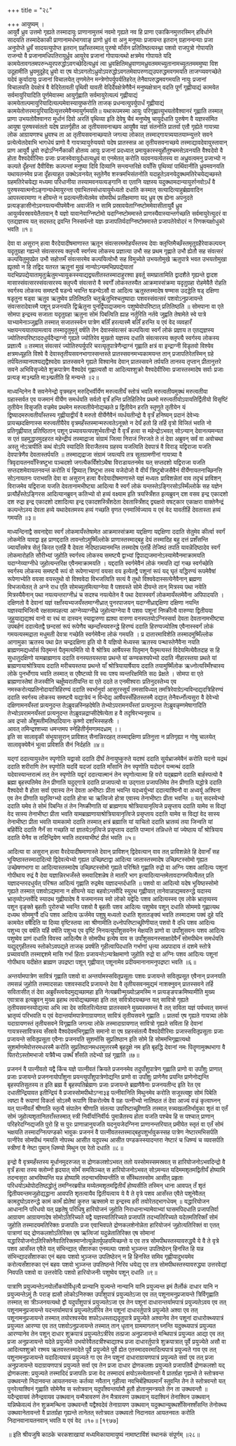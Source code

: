 +++
title = "२८"

+++
आयुष्यम् ।  
आयुर्वै ध्रुव उत्तमो गृह्यते तस्मादायुः प्राणानामुत्तमं नवमो गृह्यते नव हि प्राणा एकाकिनमुत्तरस्मिन् हविर्धाने सादयति तस्मादेकाकी प्राणानामर्धभागवाङ् प्राणो ध्रुवं वा अनु मनुष्याः प्रजायन्त इतरान् ग्रहानन्वन्याः प्रजा अनुपोप्ते ध्रुवँ सादयत्युपोप्त इतरान् ग्रहाँस्तस्मात् पुरुषो माँसेन प्रतितिष्ठत्यस्थ्ना पशवो राजपुत्रो गोपायति राजन्यो वै प्रजानामधिपतिरायुर्ध्रुव आयुरेव प्रजानां गोपायत्यथो क्षत्रमेव गोपायते यदि कामयेतावगतमपरुन्ध्युरपरुद्धोऽवगच्छेदित्यध्रुवं त्वा ध्रुवक्षितिमध्रुवाणामध्रुवतममच्युतानामच्युततमममुष्या विश उदूहामीति ध्रुवमुदूहेद् ध्रुवो वा एष योऽवगतोऽध्रुवोऽपरुद्धोऽवगतमेवापरुणद्य्उपरुद्धमवगमयति ताजग्व्यवगच्छेते यदेवं कुर्यादायुः प्रजानां विचालयेत् तृणमेतेन मन्त्रेणोपर्युपर्यतिहरेत् तेनैवापरुद्धमवगमयति नायुः प्रजानां विचालयति देवक्षेत्रं वै वेदिरेतावती पृथिवी यावती वेदिर्देवक्षेत्रेणैवैनं मनुष्यक्षेत्रान् वदति पूर्णं गृह्णीयाद्यं कामयेत सर्वमायुरियादिति पूर्णमेवास्मा आयुर्गृह्णाति सर्वमायुरेत्यल्पं गृह्णीयाद्यं कामयेताल्पमायुरियादित्यल्पमेवास्यायुष्करोति ताजक् प्रधन्वत्युपर्युपार्धं गृह्णीयाद्यं कामयेतोत्तरमायुरियादित्युत्तरमेवैनमायुर्गमयति॥ यथारूपमस्मा आयुः परिगृह्णात्युभयतोवैश्वानरं गृह्णाति तस्मात् प्राणा उभयतोवैश्वानरा मूर्धानं दिवो अरतिं पृथिव्या इति देवेषु चैवं मनुष्येषु चायुर्दधाति पुरुषेण वै यज्ञस्संमित आयुषा पुरुषस्संततो यदेष प्रातर्गृहीत आ तृतीयसवनाच्छय आयुषैव यज्ञं संतनोति प्रातर्वा एतौ गृह्येते गायत्र्या लोक आग्रायणश्च ध्रुवश्च ता आ तृतीयसवनाच्छयाते जगत्या लोकात् तस्माद्गायत्र्ययातयाम्न्युत्तरे सवने प्रत्येत्येतदेवाभि भागधेयं प्राणो वै गायत्र्यायुर्रुययवो यदेष प्रातस्सन्न आ तृतीयसवनाच्छये तस्माद्यावदेवायुस्तावान् प्राण आयुर्वै ध्रुवो रुद्रोऽग्निर्नैकाकी होतव्य आयुः प्रजानां प्रदध्यात् प्रमायुकास्स्युर्होतुश्चमसेऽवनयति वैश्वदेवो वै होता वैश्वदेवीरिमाः प्रजाः प्रजास्वेवायुर्दधात्यध्रुवं वा एनमेतत् करोति यदवनयत्येतस्य वा अध्रुवत्वमनु प्रजाभ्यो न कल्पते दृँहन्तां दैवीविंशः कल्पन्तां मनुष्या दिवि दिव्यानि सन्त्वन्तरिक्षे वयाँसि पृथिव्यां पार्थिवानीति ध्रुवमवनयति यथायतनमेव प्रजा दृँहत्याहूत उक्थेऽवनयेत् स्तुतेनैव शस्त्रमभिसंतनोति यदाहूतेऽवनयेदुक्थमतिरेचयेद्यच्छस्ते ग्रहमतिरेचयेद्या मध्यमा परिधानीया तस्यामवनयत्यङ्गानि वा एतानि यज्ञस्य यदुक्थामदान्यायुर्रुानवोऽर्धं वै पुरुषस्यात्मनोऽङ्गान्यर्धमायुरन्ता एवाभितस्संधायायुर्मध्यतो दधाति कस्मात् सत्यादित्याहुर्ब्रह्मवादिन आपस्त्वरमाणा न क्षीयन्ते न प्रदत्यन्तीत्येतमेव सोमपीथं प्रतीक्षमाणा यद् ध्रुव एष ह्येना अपनुदते प्रत्यङ्ङासीनोऽवनयत्यन्वीपमेवैना अवार्जति न सामि प्रस्रावयेताग्निष्टोममेवासीतायुर्वै ध्रुव आयुर्व्यवस्रावयेतैतावान् वै यज्ञो यावानेवाग्निष्टोमो यदाग्निष्टोममास्ते प्राणस्यैवास्यान्तर्गच्छति सर्वमायुरेत्युदरं वा एतद्यज्ञस्य यत् सदस्तद् द्रवन्ति निस्सर्पन्तो यज्ञः प्रजापतिर्यदाग्निष्टोममास्ते प्रजापतेरेवोदरं न रिणक्त्यक्षोधुको भवति ॥१॥  
  
देवा वा असुरान् हत्वा वैरदेयादीषमाणास्त ऋतून संवत्सरममोहयँस्तस्य देवाः क्लृप्तिमैच्छँस्तमृतुग्रहैरेवाकल्पयन् यदृतुग्रहा गह्यन्ते संवत्सरस्य क्लृप्त्यै स्वर्गस्य लोकस्य प्रज्ञात्या उभौ सह प्रथम गृह्णाते उभौ ह्येतौ सह संवत्सरं कल्पयितुमुपप्रेत उभौ सहोत्तमँ संवत्सरमेव कल्पयित्वोभौ सह विमुच्येते उभयतोमुखे ऋतुपात्रे भवत उभयतोमुखा ह्यृतवो न हि तद्विद यतरत ऋतूनां मुखं नान्योऽन्यमभिप्रपद्येयातां यदभिप्रपद्येयातामृतुर्ऋतुमभ्यायुकस्स्याद्यद्व्यतीतस्तस्मादाहुरश्वा इवर्तू समघ्रातामिति द्वादशैते गृह्यन्ते द्वादश मासास्संवत्सरस्संवत्सरस्य क्लृप्त्यै संवत्सरो वै स्वर्गों लोकस्तस्यैत आक्रमास्संक्रमा यदृतुग्रहा रोहमेवैतै रोहति स्वर्गस्य लोकस्य समष्ट्यै षडन्ये भवन्ति षडन्येऽसौ वा आदित्य ऋतुस्तस्मादेष षण्मास उदड्डेति षड् दक्षिणा षडृतुना षड्वा ऋतुव ऋतुष्वेव प्रतितिष्ठति चतुर्ऋतुभिश्चतुष्पादाः पशवस्संवत्सरं पशवोऽनुप्रजायन्ते संवत्सरादेवास्मै पशून् प्रजनयति द्विर्ऋतुना पुनर्द्विपाद्यजमानः पशुष्वेवोपरिष्टात् प्रतितिष्ठति ॥ सोमपाना वा एते सोमपा इन्द्रस्य सजाता यदृतुग्रहा ऋतुना सोमं पिबत्विति ह्याह नर्तुरिति नर्तवे जुह्वति तेषामेते स्वे पात्रे याभ्यामेनाञ्जुह्वति तस्मात् सजातस्स्वेन पात्रेण बलिँ हरत्यास्मै बलिँ हरन्ति य एवं वेद व्यवहारँ भक्षयन्त्ययातयामत्वाय तस्मादृतुमृतुं वर्षति तेन देवास्संवत्सरं कल्पयित्वा स्वर्गं लोकं प्रज्ञाय त एतद्यज्ञस्य ज्योतिरुपरिष्टाददधुर्यदैन्द्राग्नो गृह्यते ज्योतिरेव मुखतो यज्ञस्य दधाति संवत्सरस्य क्लृप्त्यै स्वर्गस्य लोकस्य प्रज्ञात्यै ॥ तस्मात् संवत्सरं ज्योतिरुपर्युपरि चरत्यृतुपात्रेणैन्द्राग्नं गृह्णाति क्षत्रं वा इन्द्राग्नी विडृतवो विश्येव क्षत्रमध्यूहति विश्वे वै देवास्तृतीयसवनभागास्सन्तस्ते प्रातस्सवनमभ्यकामयन्त तान् प्रजापतिरेतस्मिन् ग्रहे तर्पयितव्यानपश्यद्यद्वैश्वदेवः प्रातस्सवने गृह्यते विश्वानेव देवान् प्रातस्सवने तर्पयति तानस्य तृप्तान् प्रीतानुत्तरे सवने अभिविसृज्येते शुक्रपात्रेण वैश्वदेवं गृह्णात्यसौ वा आदित्यश्शुक्रो वैश्वदेवीरिमाः प्रजास्तस्मादेष सर्वाः प्रजाः प्रत्यङ् मा३म्प्रति मा३म्प्रतीति हि मन्यन्ते ॥२॥  
  
माध्यन्दिनेन वै सवनेनेन्द्रो वृत्रमहन् मरुद्भिर्वीर्येण मरुत्वतीयँ स्तोत्रं भवति मरुत्वतीयमुक्थं मरुत्वतीया ग्रहास्सर्वत एव यजमानं वीर्येण समर्धयति सर्वतो वृत्रँ हन्ति प्रतिहितिरेव प्रथमो मरुत्वतीयोऽपायतिर्द्वितीयो विसृष्टिं तृतीयेन विसृजति वज्रमेव प्रथमेन मरुत्वतीयेनोद्यच्छते प्र द्वितीयेन हरति स्तृणुते तृतीयेन यं द्विष्यादमरुत्वतीयाँस्तस्य गृह्णीयाद्वीर्यं वै मरुतो वीर्येणैवैनं व्यर्धयतीन्द्रो वै वृत्रँ हनिष्यन् प्रदानं देवेभ्यः प्रायच्छदक्षिणास्स मरुत्वतीयैरेव वृत्रमहँस्तस्मान्मरुत्वतेऽनूक्ते न देयँ हतो हि तर्हि वृत्रो विजितं भवति नो प्रतिगृह्णीयात् प्रतिष्ठितान् पशून् प्रच्यावयत्यपशुर्भवतीन्द्रो वै वृत्रँ हत्वा स महेन्द्रोऽभवत् सोऽन्यान् देवानत्यमन्यत स एतं ग्रहमुद्धारमुदहरत महेन्द्रीयं तस्माद्राजा संग्रामं जित्वा निराजं निरजते ते तं देवा अब्रुवन् सर्वं वा अवोचथा अस्तु नोऽत्रापीति कथं वोऽपि स्यादिति विराजैतस्य ग्रहस्य यजत्विति देवपात्रं वै विराड् यद्विराजा यजति देवपात्रेणैव देवतास्तर्पयति ॥ तस्माद्यद्राजा संग्रामं जयत्यपि तत्र सूतग्रामणीनां गायत्र्या वै त्रिवृदायतनवाँस्त्रिष्टुभा पञ्चदशो जगत्यैकविँशोऽथैषा विराडायतनमेव यत् सप्तदशो यद्विराजा यजति सप्तदशमेवायतनवन्तं करोति यं द्विष्यात् त्रिष्टुभा तस्य यजेदोजो वै वीर्यं त्रिष्टुबोजसैवैनं वीर्येणायतनाच्छिनत्ति सोऽनायतनः पराभवति देवा वा असुरान् हत्वा वैरदेयादीषमाणास्ते यज्ञं मध्यतः प्राविशन्नेतां वाव तदृचं प्राविशन् विराजमेव यद्विराजा यजति देवतानामभीष्ट्या आदित्या वै स्वर्गं लोकं यन्तस्तेऽङ्गिरसोऽस्मिँल्लोके सह यज्ञेन प्रत्यौहँस्तेऽङ्गिरस आदित्यानब्रुवन् कतिभ्यो वो हव्यं वक्ष्याम इति त्रयस्त्रिँशत इत्यब्रुवन् दश वसव इन्द्र एकादशो दश रुद्रा इन्द्र एकादशो दशादित्या इन्द्र एकादशस्त्रिँशदेता देवतास्त्रिँशद् द्व्यक्षरो वषट्कार एकाक्षरा वाक्तेनैन्द्रं कल्पन्तेऽस्य देवता हव्ये यथादेवतमस्य हव्यं गच्छति वृणत एनमार्त्विज्याय य एवं वेद यावतीर्हि देवतास्ता हव्यं गमयति ॥३॥  
   
माध्यन्दिनाद्वै सवनाद्देवा स्वर्गं लोकमायँस्तेषामेत आक्रमास्संक्रमा यद्दक्षिणा यद्दक्षिणा ददाति सेतुमेव कीर्त्वा स्वर्गं लोकमेति यावद्वा इह प्राणद्ददाति तावन्तोऽमुष्मिँल्लोके प्राणास्तस्माद्बहु देयं तस्मादिह बहु दत्तं प्रशँसन्ति ज्यायाँसमेत्र सेतुं किरत एतर्हि वै देवता नेदिष्ठान्न्यानमन्ति तस्मादेष एतर्हि तेजिष्ठं तपति यावन्नेदिष्ठादेव स्वर्गं लोकमारोहति सौरीभ्यां जुहोति स्वर्गस्य लोकस्य समष्ट्यै द्वाभ्यां द्विपाद्यजमानोऽस्यामेवैनमाक्रामयति यदाग्नेय्याग्नीधे जुहोत्यन्तरिक्ष एवैनमाक्रामयति । यद्ददाति स्वर्गमेवैनं लोकं गमयति द्यां गच्छ स्वर्गच्छेति स्वर्गस्य लोकस्य समष्ट्यै रूपं वो रूपेणाभ्यागां वयसा वय इत्येतद्वै पशूनां रूपं यद् घृतं यद्धिरण्यं रूपमेवैषां रूपेणाभ्येति वयसा वयस्तुथो वो विश्ववेदा विभजत्विति सत्यं वै तुथो विश्ववेदास्सत्येनैवैनान् ब्रह्मणा विभजत्येतत् ते अग्ने राध एति सोमच्युतमित्याग्नेया वै पशवस्ते सोमे दीयन्ते तान् मित्रस्य पथा नयेति मित्रस्यैवैनान् पथा नयत्यन्तराग्नीध्रं च सदश्च नयत्येतेन वै पथा देवास्स्वर्गं लोकमायँस्तमेवैना अपिपादयति । दक्षिणतो वै देवानां यज्ञं रक्षाँस्यभ्यजयँस्तमाग्नीध्रात् पुनरपाजयन् यदाग्नीध्राद्दक्षिणा दक्षिणा नयन्ति यज्ञस्याभिजित्यै रक्षसामपहत्या आग्नेय्याग्नीध्रे जुहोत्याग्नेया वै पशवः पशूनां निष्क्रीत्यै वारुण्या द्वितीयया जुहुयाद्यद्यश्वं वानो वा रथं वा दास्यन् स्याद्वारुणा ह्यश्वा वारुणा वनस्पतयोऽग्निस्सर्वा देवता देवतानामभीष्ट्या उपबर्हणं ददात्येतद्वै छन्दसां रूपं रूपेणैव च्छन्दाँस्यवरुन्द्धे हिरण्यं ददाति हिरण्यज्योतिष एवैनास्स्वर्गं लोकं गमयत्यस्मद्राता मधुमती देवत्रा गच्छेति स्वर्गमेवैना लोकं गमयति । प्र दातारमाविशेति तस्मादमुष्मिँल्लोक आगामुका ऋतस्य पथा प्रेत चन्द्रदक्षिणा इति यो वै यज्ञियो मेध्यस्स ऋतस्य पन्थास्तेनैवैना नयति ब्राह्मणमद्यर्ध्यासं पितृमन्तं पैतृमत्यमिति यो वै श्रोत्रिय आर्षेयस्स पितृमान् पैतृमत्यस्तं विदेयमित्येवैतदाह स हि सुधातुदक्षिणो यामब्राह्मणाय ददाति वनस्पतयस्तया प्रथन्ते यां कण्वकश्यपेभ्यो ददाति नीहारस्तया प्रथते यां ब्राह्मणायाश्रोत्रियाय ददाति मरीचयस्तया प्रथन्ते याँ श्रोत्रियायार्षेयाय ददाति तयामुष्मिँलोक ऋध्नोत्यस्मिँश्चास्य लोके पुनर्भोगाय भवति तस्मात् स एवैष्टव्यो वि स्वः पश्य व्यन्तरिक्षमिति सदः प्रेक्षते । सोमपा वा एते ब्राह्मणास्तेषां तेजस्वीनि चक्षूँष्यरातीयन्ति वा एते ददते त एनमीश्वराः प्रतिनुदस्तेभ्य एव नमस्करोत्यप्रतिनोदायात्रिहिरण्यं ददाति स्वर्भानुर्वा आसुरस्सूर्यं तमसाविध्यत् तमत्रिरेवाग्रेऽन्वविन्दद्यदत्रिहिरण्यं ददाति स्वर्गस्य लोकस्य समष्ट्यै यद्यात्रेयं न विन्देद्य आर्षेयस्सँहितस्तस्मै दद्यात् तेनैवर्ध्नोत्यसुरा वै देवेभ्यो दक्षिणामनयँस्तां प्रत्यनुदन्त तेऽब्रुवन्नस्निहदेषेति तेभ्योऽपरामनयँस्तां प्रत्यनुदन्त तेऽब्रुवन्नृम्णमेषागादिति तेभ्योऽपरामनयँस्तां प्रत्यनुदन्त तेऽब्रुवन्नद्राप्सीदेषेत्येता ह वै तदृषिरभ्यनूवाच ॥  
अव द्रप्सो अँशुमतीमतिष्ठदियानः कृष्णो दशभिस्सहस्रैः ।  
आवत् तमिन्द्रश्शच्या धमन्तमप स्नेहितीर्नृमणामदध्राम् ।।  
इति सा सालावृकी संभूयासुरान् प्राविशत् सैनान्निरदहत् तस्माद्दक्षिणा प्रतिनुत्ता न प्रतिगृह्या न गोषु चालयेत् सालावृक्येवैनं भूत्वा प्रविशति सैनं निर्दहति ॥४॥  
  
यद्गां ददात्यायुस्तेन स्पृणोति यद्वासो ददाति दीर्घं तेनायुष्कुरुते यदश्वं ददाति सूर्यभ्राजमेवैनं करोति यदनो यद्रथं ददाति शरीराणि तेन स्पृणोति यदविं यदजां ददाति माँसानि तेन स्पृणोति यदोदनं यन्मन्थं ददाति यदेवास्यान्तरात्मं तत् तेन स्पृणोति यद्वरं ददात्यात्मानं तेन स्पृणोत्यात्मा हि वरो यद्ब्रह्मणे ददाति बार्हस्पत्यो वै ब्रह्मा बृहस्पतिमेव तेन प्रीणाति यदुद्गात्रे ददाति प्राजापत्यो वा उद्गाता प्रजापतिमेव तेन प्रीणाति यद्धोत्रे ददाति वैश्वदेवो वै होता सर्वा एवास्य तेन देवता अभीष्टाः प्रीता भवन्ति यदध्वर्युभ्यां ददात्याश्विनौ वा अध्वर्यू अश्विना एव तेन प्रीणाति यदृत्विग्भ्यो ददाति होत्रा चा ऋत्विजो होत्रा एवास्य तेनाभीष्टाः प्रीता भवन्ति ॥ यत् सदस्येभ्यो ददाति यमेव ते सोमं पिबन्ति तं तेन निष्क्रीणाति यां ब्राह्मणाय श्रोत्रियायानृत्विजे प्रसृप्ताय ददाति यामेव स विद्यां वेद सास्य तेनाभीष्टा प्रीता भवति यामब्राह्मणायाश्रोत्रियायानृत्विजे प्रसृप्ताय ददाति यामेव स विद्यां वेद सास्य तेनाभीष्टा प्रीता भवति यामकामो ददाति तस्मात् क्षत्रं ब्रह्मात्ति यां याचितो ददाति भ्रातव्यं तया जिन्वति यां बहिर्वेदि ददाति नैनँ सा गच्छति यां ज्ञातयेऽनृत्विजे प्रसृप्ताय ददाति पाप्मानं तन्निधत्ते यां ज्येष्ठाय याँ श्रोत्रियाय ददाति येनैव स तदिन्द्रियेण भवति तदस्याभीष्टं प्रीतं भवति ॥५॥  
  
आदित्या वा असुरान् हत्वा वैरदेयादीषमाणास्ते देवान् प्राविशन् द्विदेवत्यान् वाव तत् प्राविशन्नेते हि देवानाँ सह भूयिष्ठास्तस्मादादित्यो द्विदेवत्येभ्यो गृह्यत उच्छिष्टाद्वा आदित्या जातास्तस्मादेष उच्छिष्टस्सोमो गृह्यत उच्छेषणभागा वा आदित्यास्तस्मादेष उच्छिष्टस्सोमो गृह्यते परिश्रिते गृह्णाति रुद्रो वा अग्निः पशव आदित्यः पशूनां गोपीथाय रुद्रं वै देवा यज्ञान्निरभजँस्ते समवादिशन्नेष ते मातरि भाग इत्यादित्यान्तमेतावदागमयित्यैतत् प्रति यज्ञादन्तरदधुर्यत् परिश्रत आदित्यं गृह्णाति रुद्रमेव यज्ञादन्तर्दधाति ॥ पशवो वा आदित्यो यदेष भूयिष्ठस्सोमो गृह्यते तस्मात् पशवोऽद्यमाना न क्षीयन्ते यदा बहवोऽन्तर्वेदि स्युरथ गृह्णीयात् तानेवान्नाद्यमवरुन्द्धे यदास्य भ्रातृव्योऽन्तर्वेदि स्यादथ गृह्णीयादेष वै यजमानस्य स्वो लोको यद्वेदिः पशव आदित्यस्स्व एव लोके भ्रातृव्यस्य पशून वृङ्क्ते बृहतीः पुरोरुचो भवन्ति पशवो वै बृहतीः पशव आदित्यः पशुष्वेव पशून् दधाति सोममग्रे गृह्णात्यथ दध्यथ सोममूर्ग्वै दधि पशव आदित्य ऊर्जमेव पशुषु मध्यतो दधाति शृतातङ्क्यं भवति तस्मादामा पक्वं दुहे यदि कामयेत वर्षेदिति या दिव्या वृष्टिस्तया त्वा श्रीणामीति दध्नोपरिष्टाच्छ्रीणीयात् पशवो वै दधि पशव आदित्यः पशुभ्य एव वर्षति यर्हि वर्षति पशुभ्य एव वृष्टिं निनयत्युपाँशुसवनेन मेक्षयति प्राणो वा उपाँशुसवनः पशव आदित्यः पशुष्वेव प्राणं दधाति विवस्व आदित्यैष ते सोमपीथ इत्येष वाव स उपाँशुसवनस्साक्षादेवैनँ सोमपीथेन समर्धयति यद्युद्गृहीतस्य स्तोकोऽवपद्यते ताजक् प्रवर्षति गृहीत्वापिदधाति गर्भाणां धृत्या अप्रपादाय तं दशमे स्तोत्रे प्रच्यावयति तस्माद्दशमे मासि गर्भा हिताः प्रजायन्तेऽन्यत्रेक्षमाणो जुहोति रुद्रो वा अग्निः पशव आदित्यः पशूनां गोपीथाय यदीक्षेत ब्राह्मण उपद्रष्टा पशून् गृह्णीयात् पशूनामेव प्रदीयमानानामनुपद्रष्टा भवति ॥६॥  
  
अन्तर्यामपात्रेण सावित्रं गृह्णाति पशवो वा अन्तर्यामस्सवितृप्रसूताः पशवः प्रजायन्ते सवितृप्रसूत एवैनान् प्रजनयति तमसन्नं जुहोति तस्मादसन्नाः पशवस्सददि प्रजायन्ते देवा वै तृतीयसवनमुद्यमं नाशक्नुवन् प्रातस्सवने तर्हि सवितासीत् तं देवा अब्रुवँस्त्वयेदमुद्यच्छामहा इति नेत्यब्रवीन्मुख्योऽहमस्मि न प्रत्यङ्ङपक्रमिष्यामीति मुख्य एवात्रास इत्यब्रुवन् मुख्य इहाथ त्वयोद्यच्छामहा इति तत् सवित्रोदयच्छन्त यत् सावित्रो गृह्यते तृतीयसवनस्योद्यत्या अभि त्वा देव सवितरित्येतया प्रातस्सवने मुख्यस्समन्तं वै तत् सविता यज्ञं पर्यभवत् समन्तं भ्रातृव्यं परिभवति य एवं वेदान्तर्यामपात्रेणाग्रायणात् सावित्रं तृतीयसवने गृह्णाति ॥ प्रातर्वा एष गृह्यते गायत्र्या लोके यदाग्रायणस्तं तृतीयसवने विगृह्णाति जगत्या लोके तस्मादाग्रायणात् सावित्रो गृह्यते सविता हि देवानां गायत्रस्सावित्रस्य सँस्रावे वैश्वदेवमभिगृह्णाति समानो वा एष ग्रहस्संतत्यै वैश्वदेवीरिमाः प्रजास्सवितृप्रसूताः प्रजाः प्रजायन्ते सवितृप्रसूता एवैनाः प्रजनयति सुशर्मासि सुप्रतिष्ठान इति सोमे हि सोममभिगृह्णात्यथो सुशर्माणमेवोत्तरमधरस्मै करोति सुप्रतिष्ठानमधरमुत्तरस्मै बृहदुक्षे नम इति बृहद्धि देवानां नमः पितॄणामुक्थभागा वै पितरोऽस्तोमभाजो यत्रैवैभ्य उक्थँ शँसति तदेभ्यो ग्रहं गृह्णाति ॥७॥  
  
प्रजननं वै पात्नीवतो यद्वै किंच यज्ञे पात्नीवतं क्रियते प्रजननमेव तदुपाँशुपात्रेण गृह्णाति प्राणो वा उपाँशुः प्राणात् प्रजाः प्रजायन्ते प्रजननायोपाँशुना प्रयन्त्युपाँशुपात्रेणोद्यन्ति प्राणो वा उपाँशुः प्राणेनैव प्रयन्ति प्राणेनोद्यन्ति बृहस्पतिसुतस्य त इति ब्रह्म वै बृहस्पतिर्ब्रह्मणः प्रजाः प्रजायन्ते ब्रह्मणैवैनाः प्रजनयतीन्द इति रेत एव दधातीन्द्रियावत इतीन्द्रियं वै प्रजास्सोमपीथोऽग्ना३इ पत्नीवानिति मिथुनमेव करोति सजूस्त्वष्ट्रा सोमं पिबेति त्वष्टा वै रूपाणां विकर्ता सोऽस्मै रूपाणि विकरोत्येष वै ग्रहः पत्नीभ्यो नातिष्ठत तं देवा आज्यं वज्रं कृत्वाघ्नन् यत् पात्नीवतँ श्रीणाति स्तृत्यै संपातेन श्रीणाति संतत्या उपरिष्टाच्छ्रीणाति तस्मात् स्त्र्यखलतिर्भावुका शृतं वा एतँ सोमं जुहोत्यशृतानितराँस्तस्मात् स्त्री निर्वीर्यानिर्वीर्यः पुमान्नैतस्य होता यजति पश्चेव हि स पश्चात् प्राणान् परिहरेदग्निद्यजति पुरो हि स पुरः प्राणान्नानुयजति यदनुयजेदग्निना प्राणानन्तरियात् प्रमीयेत स्तृतं वा एतँ सोमं भक्षयति तस्मादग्नित्पण्डको भावुकः प्रजननं वै पात्नीवतस्तस्माद्बहुपशुर्भावुकस्सह पात्रेण नेष्टारमभिसर्पति पत्नीरेव सोमपीथं गमयति नोपस्थ आसीत यदुपस्थ आसीत पण्डकस्स्यादन्तरा नेष्टारं च धिष्ण्यं च व्यवसर्पति स्त्रीणां वै नेष्टा पुमान् धिष्ण्यो मिथुन एव रेतो दधाति ॥८॥  
  
इन्द्रो वै वृत्रमहँस्तस्य मूर्धानमुदरुजत् स द्रोणकलशोऽभवत् ततो यस्सोमस्समस्रवत् स हारियोजनोऽभवदिन्द्रो वै वृत्रँ हत्वा तस्य क्लोम्नो हृदयात् सोमँ समसिञ्चत् स हारियोजनोऽभवत् सोऽमन्यत यदिममशृतमद्वितीयँ होष्यामि तदन्वसुरा आभविष्यन्ति यन्न होष्यामि तदन्वाभविष्यन्तीति स सँस्थितस्सोम आसीत् प्रहृताः परिधयोऽथोपोदतिष्ठद्धोतुं तमग्निरब्रवीन्न मय्येतमशृतमद्वितीयँ होष्यसीति तस्मिन् धाना आवपत् तँ शृतं द्वितीयवन्तमजुहोद्यद्धाना आवपति शृतत्वायैव द्वितीयत्वाय ये वै ते वृत्रे पशव आसँस्त एवैते पशूनेवैतत् कामदुघोऽवरुन्द्धे कामं कामँ ह्येतेषां कुरुत ऋक्सामे वा इन्द्रस्य हरी तयोरेतद्भागधेयम् ॥ यद्धारियोजन आधानानि परिधयो यत् प्रहृतेषु परिधिषु हारियोजनं जुहोति निराधानाभ्यामेवाभ्यां घासमपिदधाति प्रजापतिर्वा आग्रायण आग्रायणादेष सोमोऽतिरिच्यते यद्वै यज्ञस्यातिरिच्यते प्रजापतिं तदभ्यतिरिच्यते यदेतमतिरिक्तँ सोमं जुहोति तस्मादयमतिरिक्तः प्रजापतिः प्रजा एवाभिवपते द्रोणकलशेनोन्नेता हारियोजनं जुहोत्यतिरिक्तं वा एतत् पात्राणां यद् द्रोणकलशोऽतिरिक्त एष ऋत्विजां यदुन्नेतातिरिक्त एष सोमानां यद्धारियोजनोऽतिरिक्तेनैवातिरिक्तमाप्नोत्युन्नेतर्युपहवमिच्छन्ते य एव तत्र सोमपीथस्तस्यावरुद्ध्यै ये वै ते वृत्रे पशव आसँस्त एवैते यत् संभिन्द्यात् सँशारुका एनमल्पाः पशवो भुञ्जन्त उपतिष्ठेरन् हिनस्ति हि यन्न संभिन्द्यादसँशारुका एनं बहवः पशवो भुञ्जन्त उपतिष्ठेरन् न हि हिनस्ति समिव गृह्णीयादुभयमेव करोत्यसँशारुका एनं बहवः पशवो भुञ्जन्त उपतिष्ठन्ते निरिव धयेद्य एव तत्र सोमपीथस्तस्यावरुद्ध्या उत्तरवेद्यां निवपति पशवो वा उत्तरवेदिः पशवो हारियोजनीः पशुष्वेव पशून् दधाति ॥९॥  
  
पात्राणि प्रयुज्यन्तेऽनयोर्लोकयोर्विधृत्यै प्रान्यानि युज्यन्ते नान्यानि यानि प्रयुज्यन्त इमं तैर्लोकं दाधार यानि न प्रयुज्यन्तेऽमुं तैः पराङ् ह्यसौ लोकोऽनिरुक्त उपाँशुपात्रं प्रयुज्यतेऽजा एव तत् पशूनामनुप्रजायन्ते त्रिर्विगृह्णाति तस्मात् सा त्रीञ्जनयत्यथो द्वौ यदुपाँशुपात्रं प्रयुज्यतेऽजा एव तेन पशूनां दाधारान्तर्यामपात्रं प्रयुज्यतेऽवय एव तत् पशूनामनुप्रजायन्ते यदन्तर्यामपात्रं प्रयुज्यतेऽवीरेव तेन पशूनां दाधारर्तुपात्रे प्रयुज्येते अश्वा एव तत् पशूनामनुप्रजायन्ते तस्मात् तयोरश्वस्येव शफोऽधस्ताद्यदृतुपात्रे प्रयुज्येते अश्वानेव तेन पशूनां दाधारोक्थ्यपात्रं प्रयुज्यत आरण्या एव तत् पशवोऽनुप्रजायन्ते तस्मात् तान् धृतान् ग्राममागतान् घ्नन्ति यदुक्थ्यपात्रं प्रयुज्यत आरण्यानेव तेन पशून् दाधार शुक्रपात्रं प्रयुज्यतेऽत्रीरेव तत्प्रजा अनुप्रजायन्ते मन्थिपात्रं प्रयुज्यत आद्या एव तत् प्रजा अनुप्रजायन्ते यदेते प्रयुज्येते उभयोरेवैतदत्रीश्चाद्याश्च प्रजा दाधारर्तुपात्रे शुक्रपात्रात् पूर्वे प्रयुज्येते असौ वा आदित्यश्शुक्रो रश्मय ऋतवस्तस्मादेते पूर्वे प्रयुज्येते पूर्वे ह्येत एतस्मादवरमादित्यपात्रं प्रयुज्यते गाव एव तत् पशूनामनुप्रजायन्ते यदादित्यपात्रं प्रयुज्यते गा एव तेन पशूनां दाधाराग्रायणपात्रं प्रयुज्यते सर्वा एव तत् प्रजा अनुप्रजायन्ते यदाग्रायणपात्रं प्रयुज्यते सर्वा एव तेन प्रजा दाधार द्रोणकलशः प्रयुज्यते प्रजापतिर्वै द्रोणकलशो यद् द्रोणकलश: प्रयुज्यते तस्मादिदं प्रजापतिः प्रजा वेद तस्मादयं क्षयोऽस्त्येतावन्तो वै प्रातर्ग्रहा गृह्यन्ते ते स्तोत्रवन्त उक्थवन्तो निदानवन्त आयतनवन्तः कर्तव्या नवैतान् गृहीत्वा नवभिर्बहिष्पवमानँ स्तुवन्ति तेन ते स्तोत्रवन्तो यत् पुनरेत्याश्विनं गृह्णाति सोमेनैव स स्तोत्रवान् यदुपाँश्वन्तर्यामौ हुतौ होतानुमन्त्रयते तेन ता उक्थवन्तौ ॥ यदैन्द्रवायवं तेनैन्द्रवायव उक्थवान् यन्मैत्रावरुणं तेन मैत्रावरुण उक्थवान् यदाश्विनं तेनाश्विन उक्थवान् यन्निष्केवल्यं तेन शुक्रमन्थिना उक्थवन्तौ यद्वैश्वदेवं तेनाग्रायण उक्थवान् यदुक्थान्युक्थशँसिनश्शँसन्ति तेनोक्थ्य उक्थवानेतावन्तो वै प्रातर्ग्रहा गृह्यन्ते तानेतत् स्तोत्रवत उक्थवतो निदानवत आयतनवतः करोति निदानवानायतनवान् भवति य एवं वेद ॥१०॥ [१९७७]  
  
॥ इति श्रीयजुषि काठके चरकशाखायां मध्यमिकायामायुष्यं नामाष्टाविंशं स्थानकं संपूर्णम् ॥२८॥